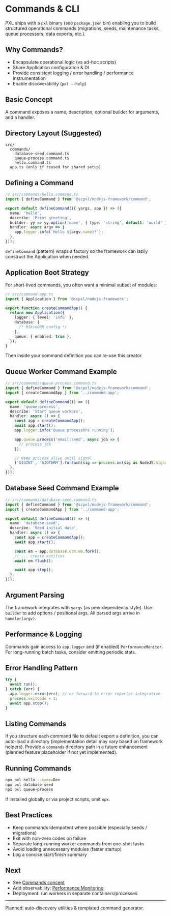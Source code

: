 # Commands & CLI

PXL ships with a `pxl` binary (see `package.json` bin) enabling you to build structured operational commands (migrations, seeds, maintenance tasks, queue processors, data exports, etc.).

## Why Commands?

- Encapsulate operational logic (vs ad-hoc scripts)
- Share Application configuration & DI
- Provide consistent logging / error handling / performance instrumentation
- Enable discoverability (`pxl --help`)

## Basic Concept

A command exposes a name, description, optional builder for arguments, and a handler.

## Directory Layout (Suggested)

```
src/
  commands/
    database-seed.command.ts
    queue-process.command.ts
    hello.command.ts
  app.ts (only if reused for shared setup)
```

## Defining a Command

```ts
// src/commands/hello.command.ts
import { defineCommand } from '@scpxl/nodejs-framework/command';

export default defineCommand(({ yargs, app }) => ({
  name: 'hello',
  describe: 'Print greeting',
  builder: yy => yy.option('name', { type: 'string', default: 'world' }),
  handler: async argv => {
    app.logger.info(`Hello ${argv.name}!`);
  },
}));
```

`defineCommand` (pattern) wraps a factory so the framework can lazily construct the Application when needed.

## Application Boot Strategy

For short-lived commands, you often want a minimal subset of modules:

```ts
// src/command-app.ts
import { Application } from '@scpxl/nodejs-framework';

export function createCommandApp() {
  return new Application({
    logger: { level: 'info' },
    database: {
      /* MikroORM config */
    },
    queue: { enabled: true },
  });
}
```

Then inside your command definition you can re-use this creator.

## Queue Worker Command Example

```ts
// src/commands/queue-process.command.ts
import { defineCommand } from '@scpxl/nodejs-framework/command';
import { createCommandApp } from '../command-app';

export default defineCommand(() => ({
  name: 'queue-process',
  describe: 'Start queue workers',
  handler: async () => {
    const app = createCommandApp();
    await app.start();
    app.logger.info('Queue processors running');

    app.queue.process('email:send', async job => {
      // process job
    });

    // Keep process alive until signal
    ['SIGINT', 'SIGTERM'].forEach(sig => process.on(sig as NodeJS.Signals, () => app.stop()));
  },
}));
```

## Database Seed Command Example

```ts
// src/commands/database-seed.command.ts
import { defineCommand } from '@scpxl/nodejs-framework/command';
import { createCommandApp } from '../command-app';

export default defineCommand(() => ({
  name: 'database-seed',
  describe: 'Seed initial data',
  handler: async () => {
    const app = createCommandApp();
    await app.start();

    const em = app.database.orm.em.fork();
    // ... create entities
    await em.flush();

    await app.stop();
  },
}));
```

## Argument Parsing

The framework integrates with `yargs` (as peer dependency style). Use `builder` to add options / positional args. All parsed args arrive in `handler(argv)`.

## Performance & Logging

Commands gain access to `app.logger` and (if enabled) `PerformanceMonitor`. For long-running batch tasks, consider emitting periodic stats.

## Error Handling Pattern

```ts
try {
  await run();
} catch (err) {
  app.logger.error(err); // or forward to error reporter integration
  process.exitCode = 1;
  await app.stop();
}
```

## Listing Commands

If you structure each command file to default export a definition, you can auto-load a directory (implementation detail may vary based on framework helpers). Provide a `commands` directory path in a future enhancement (planned feature placeholder if not yet implemented).

## Running Commands

```bash
npx pxl hello --name=Dev
npx pxl database-seed
npx pxl queue-process
```

If installed globally or via project scripts, omit `npx`.

## Best Practices

- Keep commands idempotent where possible (especially seeds / migrations)
- Exit with non-zero codes on failure
- Separate long-running worker commands from one-shot tasks
- Avoid loading unnecessary modules (faster startup)
- Log a concise start/finish summary

## Next

- See [Commands concept](/concepts/command)
- Add observability: [Performance Monitoring](/guides/performance-monitoring)
- Deployment: run workers in separate containers/processes

---

Planned: auto-discovery utilities & templated command generator.
